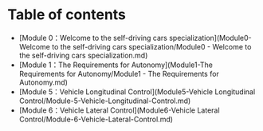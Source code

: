 # Table of contents

* [Module 0：Welcome to the self-driving cars specialization](Module0-Welcome to the self-driving cars specialization/Module0 - Welcome to the self-driving cars specialization.md)
* [Module 1：The Requirements for Autonomy](Module1-The Requirements for Autonomy/Module1 - The Requirements for Autonomy.md)
* [Module 5：Vehicle Longitudinal Control](Module5-Vehicle Longitudinal Control/Module-5-Vehicle-Longitudinal-Control.md)
* [Module 6：Vehicle Lateral Control](Module6-Vehicle Lateral Control/Module-6-Vehicle-Lateral-Control.md)

